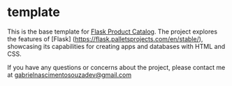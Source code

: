 # template

This is the base template for [Flask Product Catalog](https://github.com/gabriel-nascimento-souza/flask-product-catalog).
The project explores the features of [Flask]
(https://flask.palletsprojects.com/en/stable/), showcasing its capabilities for creating apps and databases with HTML and CSS.

If you have any questions or concerns about the project, please contact me at gabrielnascimentosouzadev@gmail.com
